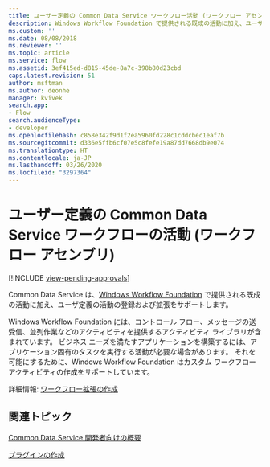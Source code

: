 ```yaml
---
title: ユーザー定義の Common Data Service ワークフロー活動 (ワークフロー アセンブリ)| MicrosoftDocs
description: Windows Workflow Foundation で提供される既成の活動に加え、ユーザー定義の Common Data Service ワークフローの活動の登録および実行について説明します。
ms.custom: ''
ms.date: 08/08/2018
ms.reviewer: ''
ms.topic: article
ms.service: flow
ms.assetid: 3ef415ed-d815-45de-8a7c-398b80d23cbd
caps.latest.revision: 51
author: msftman
ms.author: deonhe
manager: kvivek
search.app:
- Flow
search.audienceType:
- developer
ms.openlocfilehash: c858e342f9d1f2ea5960fd228c1cddcbec1eaf7b
ms.sourcegitcommit: d336e5ffb6cf07e5c8fefe19a87dd7668db9e074
ms.translationtype: HT
ms.contentlocale: ja-JP
ms.lasthandoff: 03/26/2020
ms.locfileid: "3297364"
---
```

# <a name="custom-common-data-service-workflow-activities-workflow-assemblies"></a>ユーザー定義の Common Data Service ワークフローの活動 (ワークフロー アセンブリ)
[!INCLUDE [view-pending-approvals](../includes/cc-rebrand.md)]

Common Data Service は、[Windows Workflow Foundation](https://docs.microsoft.com/dotnet/framework/windows-workflow-foundation/) で提供される既成の活動に加え、ユーザ定義の活動の登録および拡張をサポートします。 

Windows Workflow Foundation には、コントロール フロー、メッセージの送受信、並列作業などのアクティビティを提供するアクティビティ ライブラリが含まれています。 ビジネス ニーズを満たすアプリケーションを構築するには、アプリケーション固有のタスクを実行する活動が必要な場合があります。 それを可能にするために、Windows Workflow Foundation はカスタム ワークフロー アクティビティの作成をサポートしています。

詳細情報: [ワークフロー拡張の作成](/powerapps/developer/common-data-service/apply-business-logic-with-code) 
  
## <a name="related-topics"></a>関連トピック

[Common Data Service 開発者向けの概要](/powerapps/developer/common-data-service/overview)
  
[プラグインの作成](/powerapps/developer/common-data-service/apply-business-logic-with-code#create-a-plug-in) 
  

